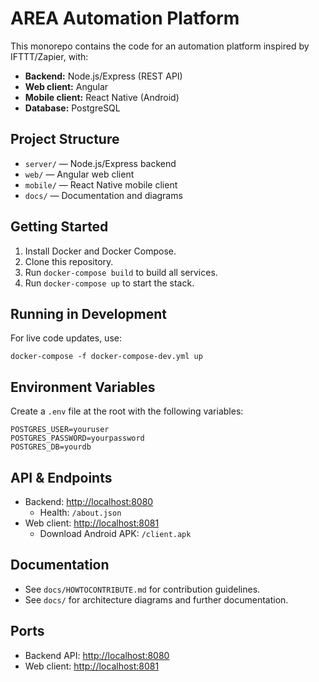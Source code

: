 # AREA Automation Platform

This monorepo contains the code for an automation platform inspired by IFTTT/Zapier, with:
- **Backend:** Node.js/Express (REST API)
- **Web client:** Angular
- **Mobile client:** React Native (Android)
- **Database:** PostgreSQL

## Project Structure
- `server/` — Node.js/Express backend
- `web/` — Angular web client
- `mobile/` — React Native mobile client
- `docs/` — Documentation and diagrams

## Getting Started
1. Install Docker and Docker Compose.
2. Clone this repository.
3. Run `docker-compose build` to build all services.
4. Run `docker-compose up` to start the stack.

## Running in Development

For live code updates, use:

```
docker-compose -f docker-compose-dev.yml up
```

## Environment Variables

Create a `.env` file at the root with the following variables:

```
POSTGRES_USER=youruser
POSTGRES_PASSWORD=yourpassword
POSTGRES_DB=yourdb
```

## API & Endpoints

- Backend: [http://localhost:8080](http://localhost:8080)
  - Health: `/about.json`
- Web client: [http://localhost:8081](http://localhost:8081)
  - Download Android APK: `/client.apk`

## Documentation
- See `docs/HOWTOCONTRIBUTE.md` for contribution guidelines.
- See `docs/` for architecture diagrams and further documentation.

## Ports
- Backend API: [http://localhost:8080](http://localhost:8080)
- Web client: [http://localhost:8081](http://localhost:8081)
